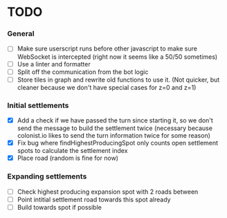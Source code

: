 # TODO
### General
 - [ ] Make sure userscript runs before other javascript to make sure WebSocket is intercepted (right now it seems like a 50/50 sometimes)
 - [ ] Use a linter and formatter
 - [ ] Split off the communication from the bot logic
 - [ ] Store tiles in graph and rewrite old functions to use it. (Not quicker, but cleaner because we don't have special cases for z=0 and z=1)

### Initial settlements
 - [x] Add a check if we have passed the turn since starting it, so we don't send the message to build the settlement twice (necessary because colonist.io likes to send the turn information twice for some reason)
 - [x] Fix bug where findHighestProducingSpot only counts open settlement spots to calculate the settlement index
 - [x] Place road (random is fine for now)

### Expanding settlements
 - [ ] Check highest producing expansion spot with 2 roads between
 - [ ] Point intitial settlement road towards this spot already
 - [ ] Build towards spot if possible
